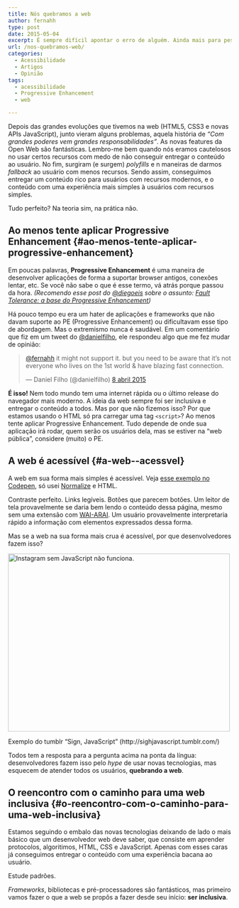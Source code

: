 ```yaml
---
title: Nós quebramos a web
author: fernahh
type: post
date: 2015-05-04
excerpt: É sempre difícil apontar o erro de alguém. Ainda mais para pessoas que não aceitam críticas. Porém, é preciso olhar para nós mesmos para corrigir nossos problemas.
url: /nos-quebramos-web/
categories:
  - Acessibilidade
  - Artigos
  - Opinião
tags:
  - acessibilidade
  - Progressive Enhancement
  - web

---
```

Depois das grandes evoluções que tivemos na web (HTML5, CSS3 e novas APIs JavaScript), junto vieram alguns problemas, aquela história de _&#8220;Com grandes poderes vem grandes responsabilidades&#8221;_. As novas features da Open Web são fantásticas. Lembro-me bem quando nós eramos cautelosos no usar certos recursos com medo de não conseguir entregar o conteúdo ao usuário. No fim, surgiram (e surgem) _polyfills_ e n maneiras de darmos _fallback_ ao usuário com menos recursos. Sendo assim, conseguimos entregar um conteúdo rico para usuários com recursos modernos, e o conteúdo com uma experiência mais simples à usuários com recursos simples.

Tudo perfeito? Na teoria sim, na prática não.

## Ao menos tente aplicar Progressive Enhancement {#ao-menos-tente-aplicar-progressive-enhancement}

Em poucas palavras, **Progressive Enhancement** é uma maneira de desenvolver aplicações de forma a suportar browser antigos, conexões lentar, etc. Se você não sabe o que é esse termo, vá atrás porque passou da hora. _(Recomendo esse post do <a title="Diego Eis no Twitter" href="https://twitter.com/diegoeis" target="_blank">@diegoeis</a> sobre o assunto: <a title="Fault Tolerance: a base do Progressive Enhancement" href="http://tableless.com.br/faut-tolerant-base-progressive-enhancement/" target="_blank">Fault Tolerance: a base do Progressive Enhancement</a>)_

Há pouco tempo eu era um hater de aplicações e frameworks que não davam suporte ao PE (Progressive Enhancement) ou dificultavam esse tipo de abordagem. Mas o extremismo nunca é saudável. Em um comentário que fiz em um tweet do <a title="Daniel Filho no Twitter" href="https://twitter.com/danielfilho" target="_blank">@danielfilho</a>, ele respondeu algo que me fez mudar de opinião:

<blockquote class="twitter-tweet" lang="pt">
  <p dir="ltr" lang="en">
    <a href="https://twitter.com/fernahh">@fernahh</a> it might not support it. but you need to be aware that it’s not everyone who lives on the 1st world & have blazing fast connection.
  </p>
  
  <p>
    — Daniel Filho (@danielfilho) <a href="https://twitter.com/danielfilho/status/585604385440432129">8 abril 2015</a>
  </p>
</blockquote>

**É isso!** Nem todo mundo tem uma internet rápida ou o último release do navegador mais moderno. A ideia da web sempre foi ser inclusiva e entregar o conteúdo a todos. Mas por que não fizemos isso? Por que estamos usando o HTML só pra carregar uma tag `<script>`? Ao menos tente aplicar Progressive Enhancement. Tudo depende de onde sua aplicação irá rodar, quem serão os usuários dela, mas se estiver na &#8220;web pública&#8221;, considere (muito) o PE.

## A web é acessível {#a-web--acessvel}

A web em sua forma mais simples é acessível. Veja <a title="Exemplo de uma página acessível" href="http://codepen.io/fernahh/pen/OVJNWB" target="_blank">esse exemplo no Codepen</a>, só usei [Normalize][1] e HTML.

Contraste perfeito. Links legíveis. Botões que parecem botões. Um leitor de tela provavelmente se daria bem lendo o conteúdo dessa página, mesmo sem uma extensão com [WAI-ARAI][2]. Um usuário provavelmente interpretaria rápido a informação com elementos expressados dessa forma.

Mas se a web na sua forma mais crua é acessível, por que desenvolvedores fazem isso?

<div style="width: 510px" class="wp-caption aligncenter">
  <a href="http://sighjavascript.tumblr.com/" target="_blank"><img class="" src="http://41.media.tumblr.com/49748cc0168a329867f45fcc807ae650/tumblr_mslkvjXcmX1sgju96o1_1280.png" alt="Instagram sem JavaScript não funciona." width="500" height="400" /></a>
  
  <p class="wp-caption-text">
    Exemplo do tumblr &#8220;Sign, JavaScript&#8221; (http://sighjavascript.tumblr.com/)
  </p>
</div>

Todos tem a resposta para a pergunta acima na ponta da língua: desenvolvedores fazem isso pelo _hype_ de usar novas tecnologias, mas esquecem de atender todos os usuários, **quebrando a web**.

## O reencontro com o caminho para uma web inclusiva {#o-reencontro-com-o-caminho-para-uma-web-inclusiva}

Estamos seguindo o embalo das novas tecnologias deixando de lado o mais básico que um desenvolvedor web deve saber, que consiste em aprender protocolos, algoritimos, HTML, CSS e JavaScript. Apenas com esses caras já conseguimos entregar o conteúdo com uma experiência bacana ao usuário.

Estude padrões.

_Frameworks_, bibliotecas e pré-processadores são fantásticos, mas primeiro vamos fazer o que a web se propôs a fazer desde seu início: **ser inclusiva**.

 [1]: http://necolas.github.io/normalize.css/
 [2]: http://tableless.com.br/wai-aria-estendendo-o-significado-das-interacoes/